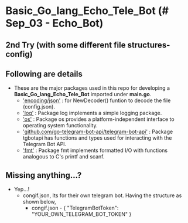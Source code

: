 # Basic_Go_lang_Echo_Tele_Bot (# Sep_03 - Echo_Bot)
## 2nd Try (with some different file structures- config)


## Following are details
- These are the major packages used in this repo for developing a __Basic_Go_lang_Echo_Tele_Bot__ imported under __main.go__.
  - ['encoding/json'](https://golang.org/pkg/encoding/json/) : for NewDecoder() funtion to decode the file (config.json).
  - ['log'](https://golang.org/pkg/log/) : Package log implements a simple logging package.
  - ['os'](https://golang.org/pkg/os/) : Package os provides a platform-independent interface to operating system functionality.
  - ['github.com/go-telegram-bot-api/telegram-bot-api'](https://godoc.org/github.com/go-telegram-bot-api/telegram-bot-api) : Package tgbotapi has functions and types used for interacting with the Telegram Bot API.
  - ['fmt'](https://golang.org/pkg/fmt/) : Package fmt implements formatted I/O with functions analogous to C's printf and scanf.


## Missing anything...?

- Yep...! 
  - congif.json, Its for their own telegram bot. Having the structure as shown below,
      - congif.json - { "TelegramBotToken": "YOUR_OWN_TELEGRAM_BOT_TOKEN"  } 

